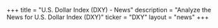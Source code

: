 +++
title = "U.S. Dollar Index (DXY) - News"
description = "Analyze the News for U.S. Dollar Index (DXY)"
ticker = "DXY"
layout = "news"
+++


